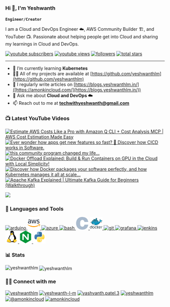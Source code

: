 ### Hi 👋, I'm Yeshwanth

**`Engineer/Creator`**

I am a Cloud and DevOps Engineer ☁️, AWS Community Builder 🏗️, and YouTuber 📺. Passionate about helping people get into Cloud and sharing my learnings in Cloud and DevOps.

   <p align="left">
      <a href="https://www.youtube.com/c/TechWithYeshwanth?sub_confirmation=1">
         <img alt="youtube subscribers" title="Subscribe to my YouTube channel" src="https://custom-icon-badges.demolab.com/youtube/channel/subscribers/UCwhERUcuzUCwr8x8mQ8zrcw?color=%23E05D44&label=SUBSCRIBE&logo=video&logoColor=white&style=for-the-badge&labelColor=CE4630"/></a> 
      <a href="https://www.youtube.com/c/TechWithYeshwanth">
         <img alt="youtube views" title="YouTube views" src="https://custom-icon-badges.demolab.com/youtube/channel/views/UCwhERUcuzUCwr8x8mQ8zrcw?color=%23E1AD0E&logo=eye&logoColor=white&style=for-the-badge&labelColor=C79600"/></a> 
      <a href="https://github.com/yeshwanthlm?tab=followers">
         <img alt="followers" title="Follow me on Github" src="https://custom-icon-badges.demolab.com/github/followers/yeshwanthlm?color=236ad3&labelColor=1155ba&style=for-the-badge&logo=person-add&label=Follow&logoColor=white"/></a>
      <a href="https://github.com/yeshwanthlm?tab=repositories&sort=stargazers">
         <img alt="total stars" title="Total stars on GitHub" src="https://custom-icon-badges.demolab.com/github/stars/yeshwanthlm?color=55960c&style=for-the-badge&labelColor=488207&logo=star"/></a>
   </p>

---

- 🌱 I’m currently learning **Kubernetes**
- 👨‍💻 All of my projects are available at [https://github.com/yeshwanthlm](https://github.com/yeshwanthlm)
- 📝 I regularly write articles on [https://blogs.yeshwanthlm.in/]([https://amonkincloud.com/](https://blogs.yeshwanthlm.in/))
- 💬 Ask me about **Cloud and DevOps ☁️**
- 📫 Reach out to me at **techwithyeshwanth@gmail.com**


### 📺 Latest YouTube Videos

<!-- BEGIN YOUTUBE-CARDS -->
[![Estimate AWS Costs Like a Pro with Amazon Q CLI + Cost Analysis MCP | AWS Cost Estimation Made Easy](https://ytcards.demolab.com/?id=746VoA_eZRY&title=Estimate+AWS+Costs+Like+a+Pro+with+Amazon+Q+CLI+%2B+Cost+Analysis+MCP+%7C+AWS+Cost+Estimation+Made+Easy&lang=en&timestamp=1752496214&background_color=%230d1117&title_color=%23ffffff&stats_color=%23dedede&max_title_lines=1&width=250&border_radius=5 "Estimate AWS Costs Like a Pro with Amazon Q CLI + Cost Analysis MCP | AWS Cost Estimation Made Easy")](https://www.youtube.com/watch?v=746VoA_eZRY)
[![Ever wonder how apps get new features so fast? 🤔 Discover how CICD works in Software.](https://ytcards.demolab.com/?id=8uLwQMXC2SE&title=Ever+wonder+how+apps+get+new+features+so+fast%3F+%F0%9F%A4%94+Discover+how+CICD+works+in+Software.&lang=en&timestamp=1752323416&background_color=%230d1117&title_color=%23ffffff&stats_color=%23dedede&max_title_lines=1&width=250&border_radius=5 "Ever wonder how apps get new features so fast? 🤔 Discover how CICD works in Software.")](https://www.youtube.com/shorts/8uLwQMXC2SE)
[![this community program changed my life...](https://ytcards.demolab.com/?id=DNVsxdlcLJU&title=this+community+program+changed+my+life...&lang=en&timestamp=1752237015&background_color=%230d1117&title_color=%23ffffff&stats_color=%23dedede&max_title_lines=1&width=250&border_radius=5 "this community program changed my life...")](https://www.youtube.com/watch?v=DNVsxdlcLJU)
[![Docker Offload Explained: Build & Run Containers on GPU in the Cloud with Local Simplicity!](https://ytcards.demolab.com/?id=4uM_HVb762E&title=Docker+Offload+Explained%3A+Build+%26+Run+Containers+on+GPU+in+the+Cloud+with+Local+Simplicity%21&lang=en&timestamp=1752151593&background_color=%230d1117&title_color=%23ffffff&stats_color=%23dedede&max_title_lines=1&width=250&border_radius=5 "Docker Offload Explained: Build & Run Containers on GPU in the Cloud with Local Simplicity!")](https://www.youtube.com/watch?v=4uM_HVb762E)
[![Discover how Docker packages your software perfectly, and how Kubernetes manages it all at scale...](https://ytcards.demolab.com/?id=Cuz7Rn-oFyw&title=Discover+how+Docker+packages+your+software+perfectly%2C+and+how+Kubernetes+manages+it+all+at+scale...&lang=en&timestamp=1752150613&background_color=%230d1117&title_color=%23ffffff&stats_color=%23dedede&max_title_lines=1&width=250&border_radius=5 "Discover how Docker packages your software perfectly, and how Kubernetes manages it all at scale...")](https://www.youtube.com/shorts/Cuz7Rn-oFyw)
[![Apache Kafka Explained | Ultimate Kafka Guide for Beginners (Walkthrough)](https://ytcards.demolab.com/?id=BW0aeICEIYw&title=Apache+Kafka+Explained+%7C+Ultimate+Kafka+Guide+for+Beginners+%28Walkthrough%29&lang=en&timestamp=1752064212&background_color=%230d1117&title_color=%23ffffff&stats_color=%23dedede&max_title_lines=1&width=250&border_radius=5 "Apache Kafka Explained | Ultimate Kafka Guide for Beginners (Walkthrough)")](https://www.youtube.com/watch?v=BW0aeICEIYw)
<!-- END YOUTUBE-CARDS -->

[<img src="https://custom-icon-badges.demolab.com/badge/-Subscribe%20For%20More-red?style=for-the-badge&logo=video&logoColor=white"/>](https://www.youtube.com/c/amonkincloud?sub_confirmation=1)

### 🧰 Languages and Tools

<p align="left"> <a href="https://www.arduino.cc/" target="_blank" rel="noreferrer"> <img src="https://cdn.worldvectorlogo.com/logos/arduino-1.svg" alt="arduino" width="40" height="40"/> </a> <a href="https://aws.amazon.com" target="_blank" rel="noreferrer"> <img src="https://raw.githubusercontent.com/devicons/devicon/master/icons/amazonwebservices/amazonwebservices-original-wordmark.svg" alt="aws" width="40" height="40"/> </a> <a href="https://azure.microsoft.com/en-in/" target="_blank" rel="noreferrer"> <img src="https://www.vectorlogo.zone/logos/microsoft_azure/microsoft_azure-icon.svg" alt="azure" width="40" height="40"/> </a> <a href="https://www.gnu.org/software/bash/" target="_blank" rel="noreferrer"> <img src="https://www.vectorlogo.zone/logos/gnu_bash/gnu_bash-icon.svg" alt="bash" width="40" height="40"/> </a> <a href="https://www.cprogramming.com/" target="_blank" rel="noreferrer"> <img src="https://raw.githubusercontent.com/devicons/devicon/master/icons/c/c-original.svg" alt="c" width="40" height="40"/> </a> <a href="https://www.docker.com/" target="_blank" rel="noreferrer"> <img src="https://raw.githubusercontent.com/devicons/devicon/master/icons/docker/docker-original-wordmark.svg" alt="docker" width="40" height="40"/> </a> <a href="https://git-scm.com/" target="_blank" rel="noreferrer"> <img src="https://www.vectorlogo.zone/logos/git-scm/git-scm-icon.svg" alt="git" width="40" height="40"/> </a> <a href="https://grafana.com" target="_blank" rel="noreferrer"> <img src="https://www.vectorlogo.zone/logos/grafana/grafana-icon.svg" alt="grafana" width="40" height="40"/> </a> <a href="https://www.jenkins.io" target="_blank" rel="noreferrer"> <img src="https://www.vectorlogo.zone/logos/jenkins/jenkins-icon.svg" alt="jenkins" width="40" height="40"/> </a> <a href="https://www.linux.org/" target="_blank" rel="noreferrer"> <img src="https://raw.githubusercontent.com/devicons/devicon/master/icons/linux/linux-original.svg" alt="linux" width="40" height="40"/> </a> <a href="https://www.nginx.com" target="_blank" rel="noreferrer"> <img src="https://raw.githubusercontent.com/devicons/devicon/master/icons/nginx/nginx-original.svg" alt="nginx" width="40" height="40"/> </a> <a href="https://www.python.org" target="_blank" rel="noreferrer"> <img src="https://raw.githubusercontent.com/devicons/devicon/master/icons/python/python-original.svg" alt="python" width="40" height="40"/> </a> </p>

### 📊 Stats
<p><img align="left" src="https://github-readme-stats.vercel.app/api/top-langs?username=yeshwanthlm&show_icons=true&locale=en&layout=compact" alt="yeshwanthlm" /></p>

<p>&nbsp;<img align="center" src="https://github-readme-stats.vercel.app/api?username=yeshwanthlm&show_icons=true&locale=en" alt="yeshwanthlm" /></p>

### 🏄‍♂️ Connect with me
   <p align="left">
   <a href="https://dev.to/yeshwanthlm" target="blank"><img align="center" src="https://raw.githubusercontent.com/rahuldkjain/github-profile-readme-generator/master/src/images/icons/Social/devto.svg" alt="yeshwanthlm" height="30" width="40" /></a>
   <a href="https://linkedin.com/in/yeshwanth-l-m" target="blank"><img align="center" src="https://raw.githubusercontent.com/rahuldkjain/github-profile-readme-generator/master/src/images/icons/Social/linked-in-alt.svg" alt="yeshwanth-l-m" height="30" width="40" /></a>
   <a href="https://fb.com/yashvanth.patel.3" target="blank"><img align="center" src="https://raw.githubusercontent.com/rahuldkjain/github-profile-readme-generator/master/src/images/icons/Social/facebook.svg" alt="yashvanth.patel.3" height="30" width="40" /></a>
   <a href="https://instagram.com/yeshwanthlm" target="blank"><img align="center" src="https://raw.githubusercontent.com/rahuldkjain/github-profile-readme-generator/master/src/images/icons/Social/instagram.svg" alt="yeshwanthlm" height="30" width="40" /></a>
   <a href="https://hashnode.com/@amonkincloud" target="blank"><img align="center" src="https://raw.githubusercontent.com/rahuldkjain/github-profile-readme-generator/master/src/images/icons/Social/hashnode.svg" alt="@amonkincloud" height="30" width="40" /></a>
   <a href="https://www.youtube.com/c/amonkincloud" target="blank"><img align="center" src="https://raw.githubusercontent.com/rahuldkjain/github-profile-readme-generator/master/src/images/icons/Social/youtube.svg" alt="amonkincloud" height="30" width="40" /></a>
   </p>
